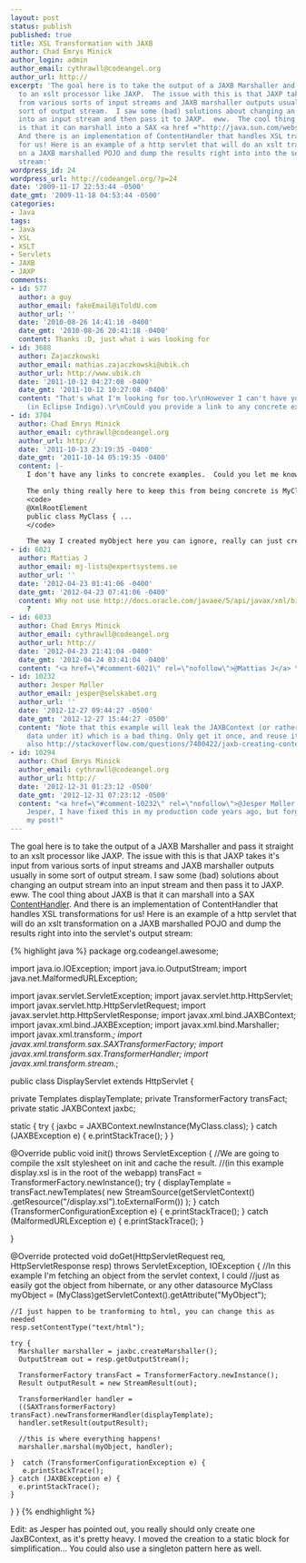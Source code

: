 ```yaml
---
layout: post
status: publish
published: true
title: XSL Transformation with JAXB
author: Chad Emrys Minick
author_login: admin
author_email: cythrawll@codeangel.org
author_url: http://
excerpt: 'The goal here is to take the output of a JAXB Marshaller and pass it straight
  to an xslt processor like JAXP.  The issue with this is that JAXP takes it''s input
  from various sorts of input streams and JAXB marshaller outputs usually in some
  sort of output stream.  I saw some (bad) solutions about changing an output stream
  into an input stream and then pass it to JAXP.  eww.  The cool thing about JAXB
  is that it can marshall into a SAX <a href ="http://java.sun.com/webservices/docs/1.6/api/org/xml/sax/ContentHandler.html">ContentHandler</a>.
  And there is an implementation of ContentHandler that handles XSL transformations
  for us! Here is an example of a http servlet that will do an xslt transformation
  on a JAXB marshalled POJO and dump the results right into into the servlet''s output
  stream:'
wordpress_id: 24
wordpress_url: http://codeangel.org/?p=24
date: '2009-11-17 22:53:44 -0500'
date_gmt: '2009-11-18 04:53:44 -0500'
categories:
- Java
tags:
- Java
- XSL
- XSLT
- Servlets
- JAXB
- JAXP
comments:
- id: 577
  author: a guy
  author_email: fakeEmail@iToldU.com
  author_url: ''
  date: '2010-08-26 14:41:18 -0400'
  date_gmt: '2010-08-26 20:41:18 -0400'
  content: Thanks :D, just what i was looking for
- id: 3688
  author: Zajaczkowski
  author_email: mathias.zajaczkowski@ubik.ch
  author_url: http://www.ubik.ch
  date: '2011-10-12 04:27:08 -0400'
  date_gmt: '2011-10-12 10:27:08 -0400'
  content: "That's what I'm looking for too.\r\nHowever I can't have your sample work
    (in Eclipse Indigo).\r\nCould you provide a link to any concrete example.\r\nThanks"
- id: 3704
  author: Chad Emrys Minick
  author_email: cythrawll@codeangel.org
  author_url: http://
  date: '2011-10-13 23:19:35 -0400'
  date_gmt: '2011-10-14 05:19:35 -0400'
  content: |-
    I don't have any links to concrete examples.  Could you let me know exactly what troubles you are having?

    The only thing really here to keep this from being concrete is MyClass, which can be any bean, annotated with jaxb @XmlRootElement on the class at minimal.
    <code>
    @XmlRootElement
    public class MyClass { ...
    </code>

    The way I created myObject here you can ignore, really can just create a new MyClass object and populate it however, as long as the object ends up in marshal() method.
- id: 6021
  author: Mattias J
  author_email: mj-lists@expertsystems.se
  author_url: ''
  date: '2012-04-23 01:41:06 -0400'
  date_gmt: '2012-04-23 07:41:06 -0400'
  content: Why not use http://docs.oracle.com/javaee/5/api/javax/xml/bind/util/JAXBSource.html
    ?
- id: 6033
  author: Chad Emrys Minick
  author_email: cythrawll@codeangel.org
  author_url: http://
  date: '2012-04-23 21:41:04 -0400'
  date_gmt: '2012-04-24 03:41:04 -0400'
  content: "<a href=\"#comment-6021\" rel=\"nofollow\">@Mattias J</a> \r\nGreat find!"
- id: 10232
  author: Jesper Møller
  author_email: jesper@selskabet.org
  author_url: ''
  date: '2012-12-27 09:44:27 -0500'
  date_gmt: '2012-12-27 15:44:27 -0500'
  content: "Note that this example will leak the JAXBContext (or rather, the perm-gen
    data under it) which is a bad thing. Only get it once, and reuse it -- it is threadsafe.\r\n\r\nSee
    also http://stackoverflow.com/questions/7400422/jaxb-creating-context-and-marshallers-cost"
- id: 10294
  author: Chad Emrys Minick
  author_email: cythrawll@codeangel.org
  author_url: http://
  date: '2012-12-31 01:23:12 -0500'
  date_gmt: '2012-12-31 07:23:12 -0500'
  content: "<a href=\"#comment-10232\" rel=\"nofollow\">@Jesper Møller </a> \r\nThanks
    Jesper, I have fixed this in my production code years ago, but forgot to update
    my post!"
---
```

The goal here is to take the output of a JAXB Marshaller and pass it straight to an xslt processor like JAXP.  The issue with this is that JAXP takes it's input from various sorts of input streams and JAXB marshaller outputs usually in some sort of output stream.  I saw some (bad) solutions about changing an output stream into an input stream and then pass it to JAXP.  eww.  The cool thing about JAXB is that it can marshall into a SAX <a href ="http://java.sun.com/webservices/docs/1.6/api/org/xml/sax/ContentHandler.html">ContentHandler</a>. And there is an implementation of ContentHandler that handles XSL transformations for us! Here is an example of a http servlet that will do an xslt transformation on a JAXB marshalled POJO and dump the results right into into the servlet's output stream:

<!--MORE-->

{% highlight java %}
package org.codeangel.awesome;

import java.io.IOException;
import java.io.OutputStream;
import java.net.MalformedURLException;

import javax.servlet.ServletException;
import javax.servlet.http.HttpServlet;
import javax.servlet.http.HttpServletRequest;
import javax.servlet.http.HttpServletResponse;
import javax.xml.bind.JAXBContext;
import javax.xml.bind.JAXBException;
import javax.xml.bind.Marshaller;
import javax.xml.transform.*;
import javax.xml.transform.sax.SAXTransformerFactory;
import javax.xml.transform.sax.TransformerHandler;
import javax.xml.transform.stream.*;

public class DisplayServlet extends HttpServlet {

  private Templates displayTemplate;
  private TransformerFactory transFact;
  private static JAXBContext jaxbc;

  static {
    try {
      jaxbc = JAXBContext.newInstance(MyClass.class);
    } catch (JAXBException e) {
      e.printStackTrace();
    }
  }
	
  @Override
  public void init() throws ServletException {
    //We are going to compile the xslt stylesheet on init and cache the result. 
    //(in this example display.xsl is in the root of the webapp)
    transFact = TransformerFactory.newInstance();
    try {
      displayTemplate = transFact.newTemplates(
        new StreamSource(getServletContext()
              .getResource("/display.xsl").toExternalForm())
      );
    } catch (TransformerConfigurationException e) {
      e.printStackTrace();
    } catch (MalformedURLException e) {
      e.printStackTrace();
    }

  }

  @Override
  protected void doGet(HttpServletRequest req, HttpServletResponse resp)
        throws ServletException, IOException {
    //In this example I'm fetching an object from the servlet context, I could
    //just as easily got the object from hibernate, or any other datasource
    MyClass myObject = (MyClass)getServletContext().getAttribute("MyObject");

    //I just happen to be tranforming to html, you can change this as needed
    resp.setContentType("text/html");
			
    try {
      Marshaller marshaller = jaxbc.createMarshaller();
      OutputStream out = resp.getOutputStream();

      TransformerFactory transFact = TransformerFactory.newInstance();
      Result outputResult = new StreamResult(out);
			
      TransformerHandler handler = 
      ((SAXTransformerFactory) transFact).newTransformerHandler(displayTemplate);
      handler.setResult(outputResult);

      //this is where everything happens!
      marshaller.marshal(myObject, handler);
				
    }  catch (TransformerConfigurationException e) {
       e.printStackTrace();
    } catch (JAXBException e) {
      e.printStackTrace();
    }
  }
}
{% endhighlight %}

<p>Edit: as Jesper has pointed out, you really should only create one JaxBContext, as it's pretty heavy.  I moved the creation to a static block for simplification... You could also use a singleton pattern here as well.</p>
